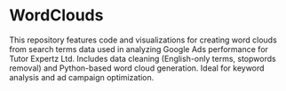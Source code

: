 # WordClouds
This repository features code and visualizations for creating word clouds from search terms data used in analyzing Google Ads performance for Tutor Expertz Ltd. Includes data cleaning (English-only terms, stopwords removal) and Python-based word cloud generation. Ideal for keyword analysis and ad campaign optimization.
